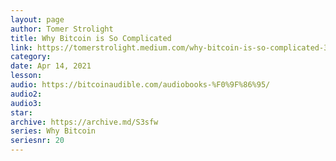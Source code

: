 ```yaml
---
layout: page
author: Tomer Strolight
title: Why Bitcoin is So Complicated
link: https://tomerstrolight.medium.com/why-bitcoin-is-so-complicated-35d279e497dd
category: 
date: Apr 14, 2021
lesson: 
audio: https://bitcoinaudible.com/audiobooks-%F0%9F%86%95/
audio2: 
audio3: 
star: 
archive: https://archive.md/S3sfw
series: Why Bitcoin
seriesnr: 20
---
```

